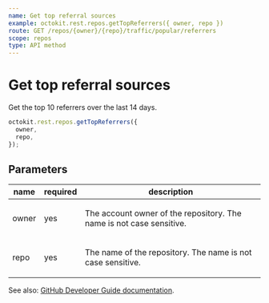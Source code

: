 ```yaml
---
name: Get top referral sources
example: octokit.rest.repos.getTopReferrers({ owner, repo })
route: GET /repos/{owner}/{repo}/traffic/popular/referrers
scope: repos
type: API method
---
```


# Get top referral sources

Get the top 10 referrers over the last 14 days.

```js
octokit.rest.repos.getTopReferrers({
  owner,
  repo,
});
```

## Parameters

<table>
  <thead>
    <tr>
      <th>name</th>
      <th>required</th>
      <th>description</th>
    </tr>
  </thead>
  <tbody>
    <tr><td>owner</td><td>yes</td><td>

The account owner of the repository. The name is not case sensitive.

</td></tr>
<tr><td>repo</td><td>yes</td><td>

The name of the repository. The name is not case sensitive.

</td></tr>
  </tbody>
</table>

See also: [GitHub Developer Guide documentation](https://docs.github.com/rest/reference/repos#get-top-referral-sources).
